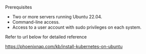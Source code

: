 Prerequisites

- Two or more servers running Ubuntu 22.04.
- Command-line access.
- Access to a user account with sudo privileges on each system.

Refer to url below for detailed reference

https://phoenixnap.com/kb/install-kubernetes-on-ubuntu
